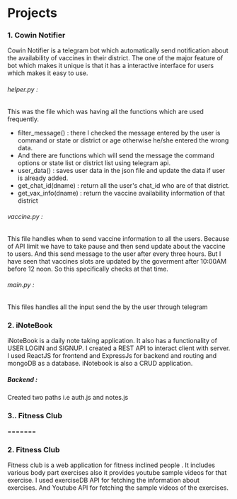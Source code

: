# Projects

### 1. Cowin Notifier

Cowin Notifier is a telegram bot which automatically send notification about the availability of vaccines in their district. The one of the major feature of bot which makes it unique is that it has a interactive interface for users which makes it easy to use.

###### helper.py :

This was the file which was having all the functions which are used frequently.

- filter_message() : there I checked the message entered by the user is command or state or district or age otherwise he/she entered the wrong data.
- And there are functions which will send the message the command options or state list or district list using telegram api.
- user_data() : saves user data in the json file and update the data if user is already added.
- get_chat_id(dname) : return all the user's chat_id who are of that district.
- get_vax_info(dname) : return the vaccine availability information of that district

###### vaccine.py :

This file handles when to send vaccine information to all the users. Because of API limit we have to take pause and then send update about the vaccine to users.
And this send message to the user after every three hours. But I have seen that vaccines slots are updated by the goverment after 10:00AM before 12 noon. So this specifically checks at that time.

###### main.py :

This files handles all the input send the by the user through telegram

### 2. iNoteBook

iNoteBook is a daily note taking application. It also has a functionality of USER LOGIN and SIGNUP. I created a REST API to interact client with server. I used ReactJS for frontend and ExpressJs for backend and routing and mongoDB as a database. iNotebook is also a CRUD application.

##### Backend :

Created two paths i.e auth.js and notes.js

### 3.. Fitness Club

=======

### 2. Fitness Club

Fitness club is a web application for fitness inclined people . It includes various body part exercises also it provides youtube sample videos for that exercise. I used exerciseDB API for fetching the information about exercises. And Youtube API for fetching the sample videos of the exercises.
